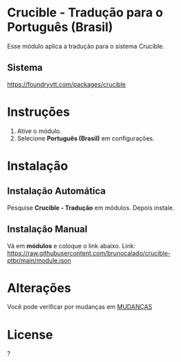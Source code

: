 # Crucible - Tradução para o Português (Brasil)
Esse módulo aplica a tradução para o sistema Crucible.

## Sistema
https://foundryvtt.com/packages/crucible

# Instruções
1. Ative o módulo.
2. Selecione **Português (Brasil)** em configurações.

# Instalação

## Instalação Automática
Pesquise **Crucible - Tradução** em módulos. Depois instale.

## Instalação Manual
Vá em **módulos** e coloque o link abaixo. 
Link: https://raw.githubusercontent.com/brunocalado/crucible-ptbr/main/module.json

# Alterações
Você pode verificar por mudanças em [MUDANÇAS](CHANGELOG.md)

# License
?
